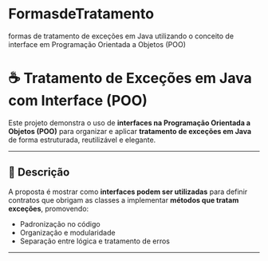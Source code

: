 # FormasdeTratamento
formas de tratamento de exceções em Java utilizando o conceito de interface em Programação Orientada a Objetos (POO)
# ☕ Tratamento de Exceções em Java com Interface (POO)

Este projeto demonstra o uso de **interfaces na Programação Orientada a Objetos (POO)** para organizar e aplicar **tratamento de exceções em Java** de forma estruturada, reutilizável e elegante.

---

## 🧠 Descrição

A proposta é mostrar como **interfaces podem ser utilizadas** para definir contratos que obrigam as classes a implementar **métodos que tratam exceções**, promovendo:

- Padronização no código
- Organização e modularidade
- Separação entre lógica e tratamento de erros

---

